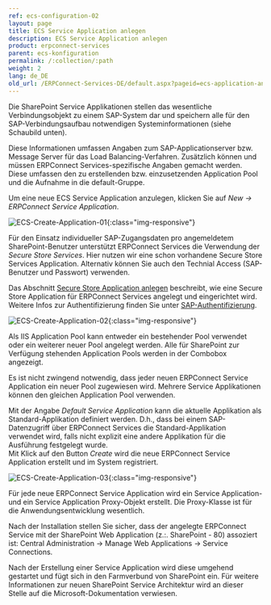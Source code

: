 ```yaml
---
ref: ecs-configuration-02
layout: page
title: ECS Service Application anlegen
description: ECS Service Application anlegen
product: erpconnect-services
parent: ecs-konfiguration
permalink: /:collection/:path
weight: 2
lang: de_DE
old_url: /ERPConnect-Services-DE/default.aspx?pageid=ecs-application-anlegen
---
```


Die SharePoint Service Applikationen stellen das wesentliche Verbindungsobjekt zu einem SAP-System dar und speichern alle für den SAP-Verbindungsaufbau notwendigen Systeminformationen (siehe Schaubild unten). 

Diese Informationen umfassen Angaben zum SAP-Applicationserver bzw. Message Server für das Load Balancing-Verfahren. Zusätzlich können und müssen ERPConnect Services-spezifische Angaben gemacht werden. Diese umfassen den zu erstellenden bzw. einzusetzenden Application Pool und die Aufnahme in die default-Gruppe.

Um eine neue ECS Service Application anzulegen, klicken Sie auf *New -> ERPConnect Service Application*.

![ECS-Create-Application-01](/img/content/ECS-Create-Application-01.png){:class="img-responsive"}

Für den Einsatz individueller SAP-Zugangsdaten pro angemeldetem SharePoint-Benutzer unterstützt ERPConnect Services die Verwendung der *Secure Store Services*. Hier nutzen wir eine schon vorhandene Secure Store Services Application. Alternativ können Sie auch den Technial Access (SAP-Benutzer und Passwort) verwenden.

Das Abschnitt [Secure Store Application anlegen](./ecs-secure-store-application-anlegen)  beschreibt, wie eine Secure Store Application für ERPConnect Services angelegt und eingerichtet wird.<br>
Weitere Infos zur Authentifizierung finden Sie unter [SAP-Authentifizierung](../ecs-sap-verbindung/ecs-sap-authentifizierung).

![ECS-Create-Application-02](/img/content/ECS-Create-Application-02.png){:class="img-responsive"}

Als IIS Application Pool kann entweder ein bestehender Pool verwendet oder ein weiterer neuer Pool angelegt werden. Alle für SharePoint zur Verfügung stehenden Application Pools werden in der Combobox angezeigt.

Es ist nicht zwingend notwendig, dass jeder neuen ERPConnect Service Application ein neuer Pool zugewiesen wird. Mehrere Service Applikationen können den gleichen Application Pool verwenden.

Mit der Angabe *Default Service Application* kann die aktuelle Applikation als Standard-Applikation definiert werden. D.h., dass bei einem SAP-Datenzugriff über ERPConnect Services die Standard-Applikation verwendet wird, falls nicht explizit eine andere Applikation für die Ausführung festgelegt wurde.<br>
Mit Klick auf den Button *Create* wird die neue ERPConnect Service Application erstellt und im System registriert.

![ECS-Create-Application-03](/img/content/ECS-Create-Application-03.png){:class="img-responsive"}

Für jede neue ERPConnect Service Application wird ein Service Application- und ein Service Application Proxy-Objekt erstellt. Die Proxy-Klasse ist für die Anwendungsentwicklung wesentlich.

Nach der Installation stellen Sie sicher, dass der angelegte ERPConnect Service mit der SharePoint Web Application (z.:. SharePoint - 80) assoziert ist: Central Administration -> Manage Web Applications -> Service Connections.

Nach der Erstellung einer Service Application wird diese umgehend gestartet und fügt sich in den Farmverbund von SharePoint ein. Für weitere Informationen zur neuen SharePoint Service Architektur wird an dieser Stelle auf die Microsoft-Dokumentation verwiesen.